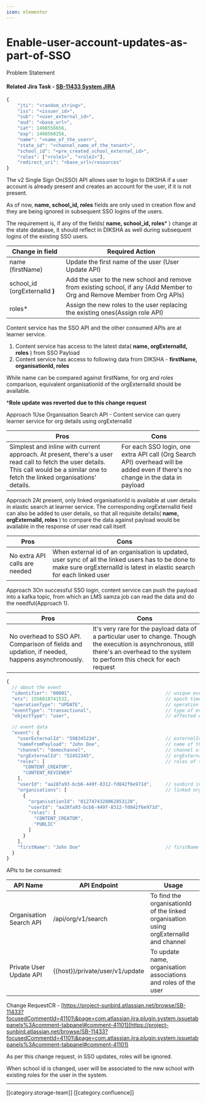 ```yaml
---
icon: elementor
---
```


# Enable-user-account-updates-as-part-of-SSO

Problem Statement

#### Related Jira Task - [SB-11433 System JIRA](https://browse/SB-11433)

```js
{
    "jti": "<random_string>",
    "iss": "<issuer_id>",
    "sub": "<user_external_id>",
    "aud": "<base_url>",
    "iat": 1498556656,
    "exp": 1498560256,
    "name": "<name_of_the_user>",
    "state_id": "<channel_name_of_the_tenant>",
    "school_id": "<pre_created_school_external_id>",
    "roles": ["<role1>", "<role2>"],
    "redirect_uri": "<base_url>/resources"
}
```

The v2 Single Sign On(SSO) API allows user to login to DIKSHA if a user account is already present and creates an account for the user, if it is not present.

As of now, **name, school\_id, roles** fields are only used in creation flow and they are being ignored in subsequent SSO logins of the users.

The requirement is, if any of the fields( **name, school\_id, roles**\* ) change at the state database, it should reflect in DIKSHA as well during subsequent logins of the existing SSO users.

| Change in field                 | Required Action                                                                                                            |
| ------------------------------- | -------------------------------------------------------------------------------------------------------------------------- |
| name (firstName)                | Update the first name of the user  (User Update API)                                                                       |
| school\_id (orgExternalId **)** | Add the user to the new school and remove from existing school, if any (Add Member to Org and Remove Member from Org APIs) |
| roles\*                         | Assign the new roles to the user replacing the existing ones(Assign role API)                                              |

Content service has the SSO API and the other consumed APIs are at learner service.

1. Content service has access to the latest data( **name, orgExternalId, roles** ) from SSO Payload
2. Content service has access to following data from DIKSHA - **firstName, organisationId, roles**

While name can be compared against firstName, for org and roles comparison, equivalent organisationId of the orgExternalId should be available.

\***Role update was reverted due to this change request**

Approach 1Use Organisation Search API - Content service can query learner service for org details using orgExternalId

| Pros                                                                                                                                                                                     | Cons                                                                                                                            |
| ---------------------------------------------------------------------------------------------------------------------------------------------------------------------------------------- | ------------------------------------------------------------------------------------------------------------------------------- |
| Simplest and inline with current approach.  At present, there's a user read call to fetch the user details. This call would be a similar one to fetch the linked organisations' details. | For each SSO login, one extra API call (Org Search API) overhead will be added even if there's no change in the data in payload |

Approach 2At present, only linked organisationId is available at user details in elastic search at learner service. The corresponding orgExternalId field can also be added to user details, so that all requisite details( **name, orgExternalId, roles** ) to compare the data against payload would be available in the response of user read call itself.

| Pros                          | Cons                                                                                                                                                                         |
| ----------------------------- | ---------------------------------------------------------------------------------------------------------------------------------------------------------------------------- |
| No extra API calls are needed | When external id of an organisation is updated, user sync of all the linked users has to be done to make sure orgExternalId is latest in elastic search for each linked user |

Approach 3On successful SSO login, content service can push the payload into a kafka topic, from which an LMS samza job can read the data and do the needful(Approach 1).

| Pros                                                                                          | Cons                                                                                                                                                                                     |
| --------------------------------------------------------------------------------------------- | ---------------------------------------------------------------------------------------------------------------------------------------------------------------------------------------- |
| No overhead to SSO API. Comparison of fields and updation, if needed, happens asynchronously. | It's very rare for the payload data of a particular user to change. Though the execution is asynchronous, still there's an overhead to the system to perform this check for each request |

```js
{
  // about the event
  "identifier": "00001",                                  // unique event id
  "ets": 1556018741532,                                   // epoch timestamp of event (time in milli-seconds)
  "operationType": "UPDATE",                              // operation to be done
  "eventType": "transactional",                           // type of event
  "objectType": "user",                                   // affected entity

  // event data
  "event": {
    "userExternalId": "598345234",                        // externalId of the user
    "nameFromPayload": "John Doe",                        // name of the user from payload
    "channel": "demochannel",                             // channel of the tenant
    "orgExternalId": "52452345",                          // orgExternalId of the linked org
    "roles": [                                            // roles of the user
      "CONTENT_CREATOR",
      "CONTENT_REVIEWER"
    ],
    "userId": "aa28fa93-bcb6-449f-8312-fd842f6e971d",     // sunbird internal id of the user
    "organisations": [                                    // linked organisations' data
      {
        "organisationId": "0127474328062853120",
        "userId": "aa28fa93-bcb6-449f-8312-fd842f6e971d",
        "roles": [
          "CONTENT_CREATOR",
          "PUBLIC"
        ]
      }
    ],
    "firstName": "John Doe"                               // firstName of the user in the system
  }
}             
```

APIs to be consumed:

| API Name                | API Endpoint                      | Usage                                                                                 |
| ----------------------- | --------------------------------- | ------------------------------------------------------------------------------------- |
| Organisation Search API | /api/org/v1/search                | To find the organisationId of the linked organisation using orgExternalId and channel |
| Private User Update API | \{{host\}}/private/user/v1/update | To update name, organisation associations and roles of the user                       |

Change RequestCR - [https://project-sunbird.atlassian.net/browse/SB-11433?focusedCommentId=41101\&page=com.atlassian.jira.plugin.system.issuetabpanels%3Acomment-tabpanel#comment-41101](https://project-sunbird.atlassian.net/browse/SB-11433?focusedCommentId=41101\&page=com.atlassian.jira.plugin.system.issuetabpanels%3Acomment-tabpanel#comment-41101)

As per this change request, in SSO updates, roles will be ignored.

When school id is changed, user will be associated to the new school with existing roles for the user in the system.

***

\[\[category.storage-team]] \[\[category.confluence]]
